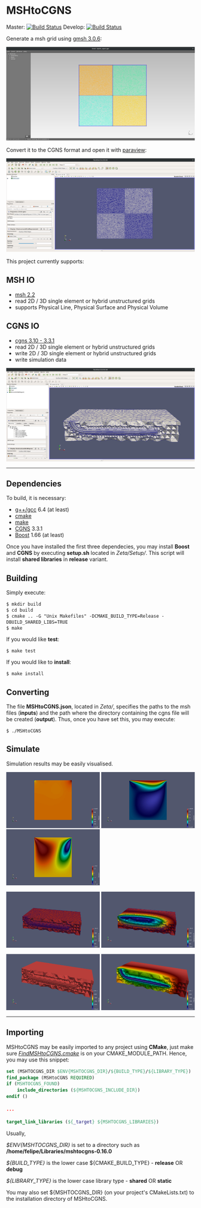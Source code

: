 # MSHtoCGNS

Master: [![Build Status](https://travis-ci.org/felipegiacomelli/MSHtoCGNS.svg?branch=master)](https://travis-ci.org/felipegiacomelli/MSHtoCGNS)
Develop: [![Build Status](https://travis-ci.org/felipegiacomelli/MSHtoCGNS.svg?branch=develop)](https://travis-ci.org/felipegiacomelli/MSHtoCGNS)

Generate a msh grid using [gmsh 3.0.6](http://gmsh.info/):

<img src="Zeta/Images/grid_gmsh.png" alt="gmsh" height=250 width=600  />

Convert it to the CGNS format and open it with [paraview](https://www.paraview.org/):

<img src="Zeta/Images/paraview_grid.png" alt="paraview" height=250 width=600  />

This project currently supports:

## MSH IO
- [msh 2.2](http://www.manpagez.com/info/gmsh/gmsh-2.2.6/gmsh_63.php/)
- read 2D / 3D single element or hybrid unstructured grids
- supports Physical Line, Physical Surface and Physical Volume

## CGNS IO
- [cgns 3.10 - 3.3.1](https://cgns.github.io/)
- read 2D / 3D single element or hybrid unstructured grids
- write 2D / 3D single element or hybrid unstructured grids
- write simulation data

<img src="Zeta/Images/paraview_hybrid_3d_with_well.png"  height=250 width=600  />

---

## Dependencies

To build, it is necessary:

- [g++/gcc](https://gcc.gnu.org/) 6.4 (at least)
- [cmake](https://cmake.org/)
- [make](https://www.gnu.org/software/make/)
- [CGNS](https://cgns.github.io/index.html) 3.3.1
- [Boost](https://www.boost.org/) 1.66 (at least)

Once you have installed the first three dependecies, you may install **Boost** and **CGNS** by executing **setup.sh** located in *Zeta/Setup/*. This script will install **shared libraries** in **release** variant.

## Building

Simply execute:

```shell
$ mkdir build
$ cd build
$ cmake .. -G "Unix Makefiles" -DCMAKE_BUILD_TYPE=Release -DBUILD_SHARED_LIBS=TRUE
$ make
```

If you would like **test**:
```shell
$ make test
```

If you would like to **install**:
```shell
$ make install
```

## Converting

The file **MSHtoCGNS.json**, located in *Zeta/*, specifies the paths to the msh files (**inputs**) and the path where the directory containing the cgns file will be created (**output**). Thus, once you have set this, you may execute:

```shell
$ ./MSHtoCGNS
```

## Simulate

Simulation results may be easily visualised.

<p float="left">
    <img src="Zeta/Images/2D/Pressure.jpg"  alt="gmsh" height=150 width=250  />
    <img src="Zeta/Images/2D/VelocityX.jpg" alt="gmsh" height=150 width=250  />
    <img src="Zeta/Images/2D/VelocityY.jpg" alt="gmsh" height=150 width=250  />
</p>

<p float="left">
    <img src="Zeta/Images/3D/DisplacementZ-first.png"  alt="gmsh" height=150 width=250  />
    <img src="Zeta/Images/3D/DisplacementZ-last.png" alt="gmsh" height=150 width=250  />
</p>

<p float="left">
    <img src="Zeta/Images/3D/Pressure-first.png"  alt="gmsh" height=150 width=250  />
    <img src="Zeta/Images/3D/Pressure-last.png" alt="gmsh" height=150 width=250  />
</p>

---

## Importing

MSHtoCGNS may be easily imported to any project using **CMake**, just make sure [*FindMSHtoCGNS.cmake*](Zeta/CMakeModules/FindMSHtoCGNS.cmake)  is on your CMAKE_MODULE_PATH. Hence, you may use this snippet:

```cmake
set (MSHTOCGNS_DIR $ENV{MSHTOCGNS_DIR}/${BUILD_TYPE}/${LIBRARY_TYPE})
find_package (MSHtoCGNS REQUIRED)
if (MSHTOCGNS_FOUND)
    include_directories (${MSHTOCGNS_INCLUDE_DIR})
endif ()

...

target_link_libraries (${_target} ${MSHTOCGNS_LIBRARIES})
```
Usually,

*$ENV{MSHTOCGNS_DIR}* is set to a directory such as **/home/felipe/Libraries/mshtocgns-0.16.0**

*${BUILD_TYPE}* is the lower case ${CMAKE_BUILD_TYPE} - **release** OR **debug**

*${LIBRARY_TYPE}* is the lower case library type - **shared** OR **static**

You may also set ${MSHTOCGNS_DIR} (on your project's CMakeLists.txt) to the installation directory of MSHtoCGNS.
